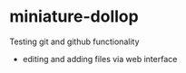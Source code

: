 # miniature-dollop
Testing git and github functionality

 - editing and adding files via web interface
